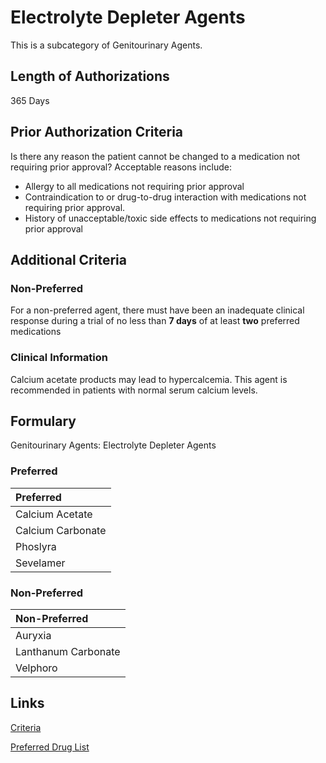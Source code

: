# Electrolyte Depleter Agents

This is a subcategory of Genitourinary Agents.

## Length of Authorizations

365 Days

## Prior Authorization Criteria

Is there any reason the patient cannot be changed to a medication not requiring prior approval? Acceptable reasons include:

-   Allergy to all medications not requiring prior approval
-   Contraindication to or drug-to-drug interaction with medications not requiring prior approval.
-   History of unacceptable/toxic side effects to medications not requiring prior approval

## Additional Criteria

### Non-Preferred

For a non-preferred agent, there must have been an inadequate clinical response during a trial of no less than **7 days** of at least **two** preferred medications

### Clinical Information

Calcium acetate products may lead to hypercalcemia. This agent is recommended in patients with normal serum calcium levels.

## Formulary

Genitourinary Agents: Electrolyte Depleter Agents

### Preferred

| Preferred         |
| :---------------- |
| Calcium Acetate   |
| Calcium Carbonate |
| Phoslyra          |
| Sevelamer         |

### Non-Preferred

| Non-Preferred       |
| :------------------ |
| Auryxia             |
| Lanthanum Carbonate |
| Velphoro            |


## Links

[Criteria](https://pharmacy.medicaid.ohio.gov/sites/default/files/20221001_UPDL_Criteria_APPROVED.pdf#page=69)

[Preferred Drug List](https://pharmacy.medicaid.ohio.gov/sites/default/files/20221001_UPDL_APPROVED_.pdf#page=24)

